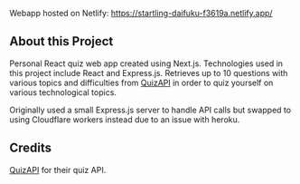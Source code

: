 Webapp hosted on Netlify: https://startling-daifuku-f3619a.netlify.app/


## About this Project

Personal React quiz web app created using Next.js. Technologies used in this project include React and Express.js. Retrieves up to 10 questions with various topics and difficulties from [QuizAPI](https://quizapi.io/) in order to quiz yourself on various technological topics.

Originally used a small Express.js server to handle API calls but swapped to using Cloudflare workers instead due to an issue with heroku.


## Credits
[QuizAPI](https://quizapi.io/) for their quiz API.
